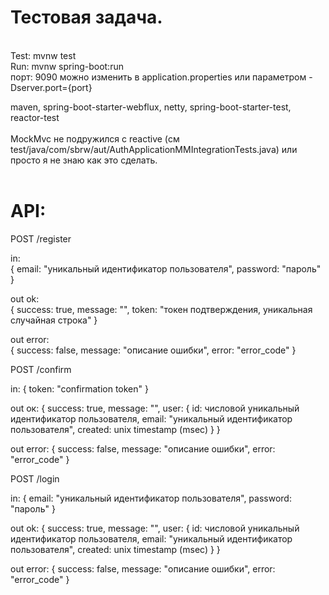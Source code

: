 # Тестовая задача.<br />
<br />
Test: mvnw test<br />
Run: mvnw spring-boot:run<br />
порт: 9090 можно изменить в application.properties или параметром -Dserver.port={port}<br />

maven, spring-boot-starter-webflux, netty, spring-boot-starter-test, reactor-test<br />
<br />
MockMvc не подружился с reactive (см test/java/com/sbrw/aut/AuthApplicationMMIntegrationTests.java)
или просто я не знаю как это сделать.<br />
<br />
# API:<br />

POST /register<br />

in:<br />
{
  email: "уникальный идентификатор пользователя",
  password: "пароль"
}<br />

out ok:<br />
{
  success: true,
  message: "",
  token: "токен подтверждения, уникальная случайная строка"
}<br />

out error:<br />
{
  success: false,
  message: "описание ошибки",
  error: "error_code"
}<br />

POST /confirm<br />

in:
{
  token: "confirmation token"
}<br />

out ок:
{
  success: true,
  message: "",
  user: {
    id: числовой уникальный идентификатор пользователя,
    email: "уникальный идентификатор пользователя",
    created: unix timestamp (msec)
  }
}<br />

out error:
{
  success: false,
  message: "описание ошибки",
  error: "error_code"
}<br />

POST /login<br />

in:
{
  email: "уникальный идентификатор пользователя",
  password: "пароль"
}<br />

out ok:
{
  success: true,
  message: "",
  user: {
    id: числовой уникальный идентификатор пользователя,
    email: "уникальный идентификатор пользователя",
    created: unix timestamp (msec)
  }
}<br />

out error:
{
  success: false,
  message: "описание ошибки",
  error: "error_code"
}<br />
